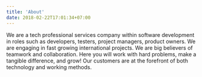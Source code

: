 ```yaml
---
title: 'About'
date: 2018-02-22T17:01:34+07:00
---
```


We are a tech professional services company within software development in roles such as developers, testers, project managers, product owners. We are engaging in fast growing international projects. We are big believers of teamwork and collaboration. Here you will work with hard problems, make a tangible difference, and grow! Our customers are at the forefront of both technology and working methods.

